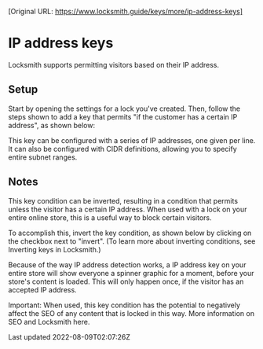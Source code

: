 [Original URL: https://www.locksmith.guide/keys/more/ip-address-keys]

# IP address keys

Locksmith supports permitting visitors based on their IP address.

## Setup

Start by opening the settings for a lock you've created. Then, follow the steps shown to add a key that permits "if the customer has a certain IP address", as shown below:

This key can be configured with a series of IP addresses, one given per line. It can also be configured with CIDR definitions, allowing you to specify entire subnet ranges.

## Notes

This key condition can be inverted, resulting in a condition that permits unless the visitor has a certain IP address. When used with a lock on your entire online store, this is a useful way to block certain visitors.

To accomplish this, invert the key condition, as shown below by clicking on the checkbox next to "invert". (To learn more about inverting conditions, see Inverting keys in Locksmith.)

Because of the way IP address detection works, a IP address key on your entire store will show everyone a spinner graphic for a moment, before your store's content is loaded. This will only happen once, if the visitor has an accepted IP address.

Important: When used, this key condition has the potential to negatively affect the SEO of any content that is locked in this way. More information on SEO and Locksmith here.

Last updated 2022-08-09T02:07:26Z